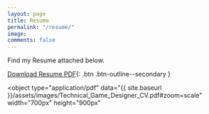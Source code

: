 ```yaml
---
layout: page
title: Resume
permalink: "/resume/"
image: 
comments: false
---
```


Find my Resume attached below.

[Download Resume PDF](/assets/images/resume.pdf){: .btn .btn-outline--secondary }

<object
    type="application/pdf"
    data="{{ site.baseurl }}/assets/images/Technical_Game_Designer_CV.pdf#zoom=scale"
    width="700px"
    height="900px"
>
</object>


